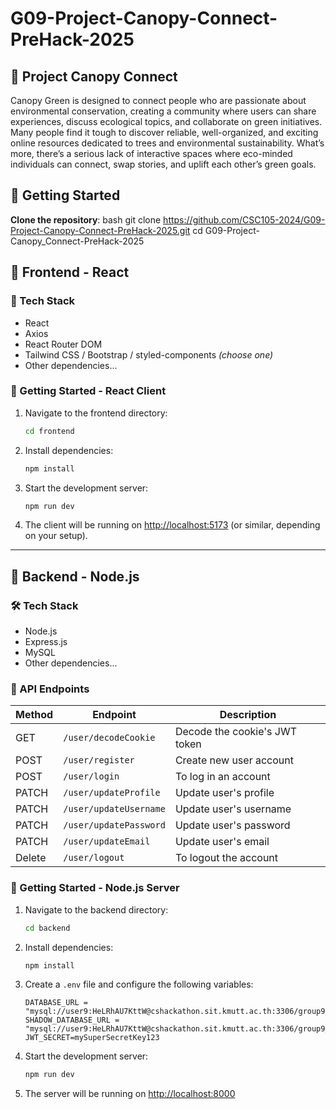 # G09-Project-Canopy-Connect-PreHack-2025
## :pushpin: Project Canopy Connect

Canopy Green is designed to connect people who are passionate about environmental conservation, 
creating a community where users can share experiences, 
discuss ecological topics, and collaborate on green initiatives.
Many people find it tough to discover reliable, well-organized, and exciting online resources dedicated to trees and environmental sustainability. What’s more, there’s a serious lack of interactive spaces where eco-minded individuals can connect, swap stories, and uplift each other’s green goals.

## :rocket: Getting Started
**Clone the repository**: bash git clone https://github.com/CSC105-2024/G09-Project-Canopy-Connect-PreHack-2025.git cd G09-Project-Canopy_Connect-PreHack-2025

## :hammer: Frontend - React

### :wrench: Tech Stack

- React
- Axios
- React Router DOM
- Tailwind CSS / Bootstrap / styled-components _(choose one)_
- Other dependencies...

### :rocket: Getting Started - React Client

1. Navigate to the frontend directory:
   ```bash
   cd frontend
   ```

2. Install dependencies:
   ```bash
   npm install
   ```

3. Start the development server:
   ```bash
   npm run dev
   ```

4. The client will be running on [http://localhost:5173](http://localhost:5173) (or similar, depending on your setup).

---

## :wrench: Backend - Node.js

### :hammer_and_wrench: Tech Stack

- Node.js
- Express.js
- MySQL 
- Other dependencies...

### :electric_plug: API Endpoints

| Method | Endpoint             | Description                         |
|--------|----------------------|-------------------------------------|
| GET   | `/user/decodeCookie`  | Decode the cookie's JWT token       |
| POST  | `/user/register`      |Create new user account              |
| POST  | `/user/login`         | To log in an account                |
| PATCH | `/user/updateProfile` | Update user's profile               |
| PATCH | `/user/updateUsername`| Update user's username              |
| PATCH | `/user/updatePassword`| Update user's password              |
| PATCH | `/user/updateEmail`   | Update user's email                 |
| Delete| `/user/logout`        | To logout the account               |


### :rocket: Getting Started - Node.js Server

1. Navigate to the backend directory:
   ```bash
   cd backend
   ```

2. Install dependencies:
   ```bash
   npm install
   ```

3. Create a `.env` file and configure the following variables:
   ```
   DATABASE_URL = "mysql://user9:HeLRhAU7KttW@cshackathon.sit.kmutt.ac.th:3306/group9_prehack"
   SHADOW_DATABASE_URL = "mysql://user9:HeLRhAU7KttW@cshackathon.sit.kmutt.ac.th:3306/group9_prehack_shadow"
   JWT_SECRET=mySuperSecretKey123
   ```

4. Start the development server:
   ```bash
   npm run dev
   ```

5. The server will be running on [http://localhost:8000](http://localhost:8000)
